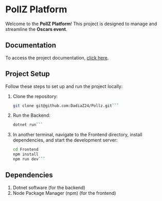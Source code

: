 # PollZ Platform

Welcome to the **PollZ Platform**! This project is designed to manage and streamline the **Oscars event**.

## Documentation

To access the project documentation, [click here](https://dadiaz24.github.io/Pollz/).

## Project Setup

Follow these steps to set up and run the project locally:

1. Clone the repository:
   ```bash
   git clone git@github.com:DadiaZ24/Pollz.git```
2. Run the Backend:
   ```bash
   dotnet run```
3. In another terminal, navigate to the Frontend directory, install dependencies, and start the development server:
   ```bash
   cd Frontend
   npm install
   npm run dev```

## Dependencies

1. Dotnet software (for the backend)
2. Node Package Manager (npm) (for the frontend)
